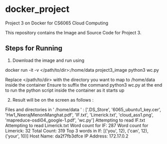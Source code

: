 # docker_project
Project 3 on Docker for CS6065 Cloud Computing

This repository contains the Image and Source Code for Project 3.

Steps for Running
-----------------
1. Download the image and run using

docker run -it -v </path/to/dir>:/home/data project3_image python3 wc.py

Replace </path/to/dir> with the directory you want to map to /home/data inside the container
Ensure to suffix the command python3 wc.py at the end to run the python script inside the container as it starts up

2. Result will be on the screen as follows :

Files and directories in ' /home/data ' :
['.DS_Store', '6065_ubuntu1_key.cer', 'Hw1_NeerajMenonManghat.pdf', 'IF.txt', 'Limerick.txt', 'cloud_ass1.png', 'mapreduce-osdi04_google-1.pdf', 'wc.py']
Attempting to read IF.txt
Attempting to read Limerick.txt
Word count for IF:  287
Word count for Limerick:  32
Total Count:  319
Top 3 words in If: 
[('you', 12), ('can', 12), ('your', 10)]
Host Name:  da2f7fb3dfce
IP Address:  172.17.0.2



